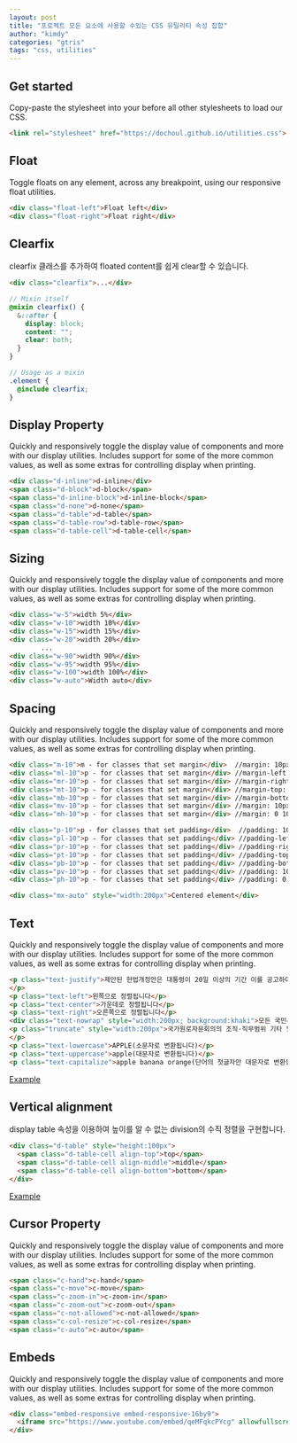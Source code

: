 ```yaml
---
layout: post
title: "프로젝트 모든 요소에 사용할 수있는 CSS 유틸리티 속성 집합"
author: "kimdy"
categories: "gtris"
tags: "css, utilities"
---
```


## Get started

Copy-paste the stylesheet <link> into your <head> before all other stylesheets to load our CSS.

```html
<link rel="stylesheet" href="https://dochoul.github.io/utilities.css">
```
## Float

Toggle floats on any element, across any breakpoint, using our responsive float utilities.

```html
<div class="float-left">Float left</div>
<div class="float-right">Float right</div>
```

## Clearfix

clearfix 클래스를 추가하여 floated content를 쉽게 clear할 수 있습니다.

```html
<div class="clearfix">...</div>
```

```scss
// Mixin itself
@mixin clearfix() {
  &::after {
    display: block;
    content: "";
    clear: both;
  }
}

// Usage as a mixin
.element {
  @include clearfix;
}
```

## Display Property

Quickly and responsively toggle the display value of components and more with our display utilities. Includes support for some of the more common values, as well as some extras for controlling display when printing.

```html
<div class="d-inline">d-inline</div>
<span class="d-block">d-block</span>
<span class="d-inline-block">d-inline-block</span>
<span class="d-none">d-none</span>
<span class="d-table">d-table</span>
<span class="d-table-row">d-table-row</span>
<span class="d-table-cell">d-table-cell</span>
```

## Sizing

Quickly and responsively toggle the display value of components and more with our display utilities. Includes support for some of the more common values, as well as some extras for controlling display when printing.

```html
<div class="w-5">width 5%</div>
<div class="w-10">width 10%</div>
<div class="w-15">width 15%</div>
<div class="w-20">width 20%</div>
		...
<div class="w-90">width 90%</div>
<div class="w-95">width 95%</div>
<div class="w-100">width 100%</div>
<div class="w-auto">Width auto</div>
```

## Spacing

Quickly and responsively toggle the display value of components and more with our display utilities. Includes support for some of the more common values, as well as some extras for controlling display when printing.

```html
<div class="m-10">m - for classes that set margin</div>  //margin: 10px;
<div class="ml-10">p - for classes that set margin</div> //margin-left: 10px;
<div class="mr-10">p - for classes that set margin</div> //margin-right: 10px;
<div class="mt-10">p - for classes that set margin</div> //margin-top: 10px;
<div class="mb-10">p - for classes that set margin</div> //margin-bottom: 10px;
<div class="mv-10">p - for classes that set margin</div> //margin: 10px 0;
<div class="mh-10">p - for classes that set margin</div> //margin: 0 10px;

<div class="p-10">p - for classes that set padding</div>  //padding: 10px;
<div class="pl-10">p - for classes that set padding</div> //padding-left: 10px 0;
<div class="pr-10">p - for classes that set padding</div> //padding-right: 10px 0;
<div class="pt-10">p - for classes that set padding</div> //padding-top: 10px 0;
<div class="pb-10">p - for classes that set padding</div> //padding-bottom: 10px 0;
<div class="pv-10">p - for classes that set padding</div> //padding: 10px 0;
<div class="ph-10">p - for classes that set padding</div> //padding: 0 10px;

<div class="mx-auto" style="width:200px">Centered element</div>
```

## Text

Quickly and responsively toggle the display value of components and more with our display utilities. Includes support for some of the more common values, as well as some extras for controlling display when printing.

```html
<p class="text-justify">제안된 헌법개정안은 대통령이 20일 이상의 기간 이를 공고하여야 한다. 국가는 재해를 예방하고 그 위험으로부터 국민을 보호하기 위하여 노력하여야 한다. 군인은 현역을 면한 후가 아니면 국무총리로 임명될 수 없다. 군사법원의 조직·권한 및 재판관의 자격은 법률로 정한다. 국회의원은 법률이 정하는 직을 겸할 수 없다.
</p>
<p class="text-left">왼쪽으로 정렬됩니다</p>
<p class="text-center">가운데로 정렬됩니다</p>
<p class="text-right">오른쪽으로 정렬됩니다</p>
<div class="text-nowrap" style="width:200px; background:khaki">모든 국민은 그 보호하는 자녀에게 적어도 초등교육과 법률이 정하는 교육을 받게 할 의무를 진다.</div>
<p class="truncate" style="width:200px">국가원로자문회의의 조직·직무범위 기타 필요한 사항은 법률로 정한다. 정부는 예산에 변경을 가할 필요가 있을 때에는 추가경정예산안을 편성하여 국회에 제출할 수 있다.
</p>
<p class="text-lowercase">APPLE(소문자로 변환됩니다)</p>
<p class="text-uppercase">apple(대문자로 변환됩니다)</p>
<p class="text-capitalize">apple banana orange(단어의 첫글자만 대문자로 변환됩니다)</p>
```
[Example](https://codepen.io/dochoul/pen/mQyMQM)

## Vertical alignment

display table 속성을 이용하여 높이를 알 수 없는 division의 수직 정렬을 구현합니다.

```html
<div class="d-table" style="height:100px">
  <span class="d-table-cell align-top">top</span>
  <span class="d-table-cell align-middle">middle</span>
  <span class="d-table-cell align-bottom">bottom</span>
</div>
```
[Example](https://codepen.io/dochoul/pen/oQgeEx)


## Cursor Property

Quickly and responsively toggle the display value of components and more with our display utilities. Includes support for some of the more common values, as well as some extras for controlling display when printing.

```html
<span class="c-hand">c-hand</span>
<span class="c-move">c-move</span>
<span class="c-zoom-in">c-zoom-in</span>
<span class="c-zoom-out">c-zoom-out</span>
<span class="c-not-allowed">c-not-allowed</span>
<span class="c-col-resize">c-col-resize</span>
<span class="c-auto">c-auto</span>
```

## Embeds

Quickly and responsively toggle the display value of components and more with our display utilities. Includes support for some of the more common values, as well as some extras for controlling display when printing.

```html
<div class="embed-responsive embed-responsive-16by9">
  <iframe src="https://www.youtube.com/embed/qeMFqkcPYcg" allowfullscreen></iframe>
</div>
```